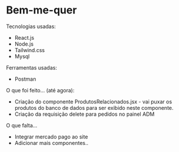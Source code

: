 # Bem-me-quer

Tecnologias usadas:

* React.js
* Node.js
* Tailwind.css
* Mysql

Ferramentas usadas:

* Postman


O que foi feito... (até agora):

* Criação do componente ProdutosRelacionados.jsx - vai puxar os produtos do banco de dados para ser exibido neste componente.
* Criação da requisição delete para pedidos no painel ADM

O que falta...

* Integrar mercado pago ao site
* Adicionar mais componentes..



